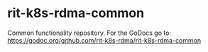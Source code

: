 # rit-k8s-rdma-common
Common functionality repository.
For the GoDocs go to: https://godoc.org/github.com/rit-k8s-rdma/rit-k8s-rdma-common
